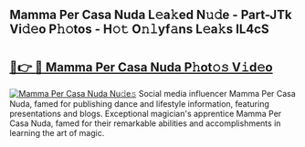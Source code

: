 ## Mamma Per Casa Nuda L𝚎a𝚔ed N𝚞𝚍e - Part-JTk Vi𝚍𝚎o P𝚑𝚘tos - H𝚘𝚝 O𝚗𝚕yf𝚊ns L𝚎a𝚔s IL4cS

# <h2><a href="http://kf236g8.oniu.top/?m=Mamma+Per+Casa+Nuda">🔗👉 🔴 Mamma Per Casa Nuda P𝚑ot𝚘𝚜 V𝚒d𝚎o</a></h2>

[![Mamma Per Casa Nuda Nu𝚍e𝚜](https://i.imgur.com/0qMVB7G.gif)](http://kf236g8.oniu.top/?m=Mamma+Per+Casa+Nuda)
Social media influencer Mamma Per Casa Nuda, famed for publishing dance and lifestyle information, featuring presentations and blogs. Exceptional magician's apprentice Mamma Per Casa Nuda, famed for their remarkable abilities and accomplishments in learning the art of magic.  
